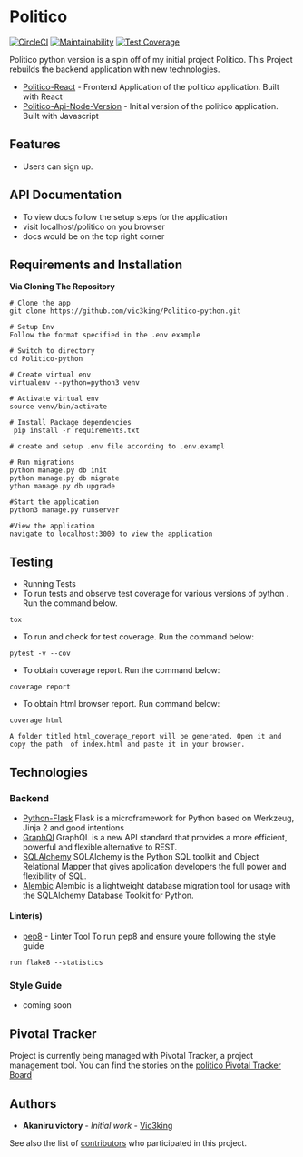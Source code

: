 # Politico

[![CircleCI](https://circleci.com/gh/vic3king/Politico-python.svg?style=svg)](https://circleci.com/gh/vic3king/Politico-python)
[![Maintainability](https://api.codeclimate.com/v1/badges/25b45e5ab91006cbbb4f/maintainability)](https://codeclimate.com/github/vic3king/Politico-python/maintainability)
[![Test Coverage](https://api.codeclimate.com/v1/badges/25b45e5ab91006cbbb4f/test_coverage)](https://codeclimate.com/github/vic3king/Politico-python/test_coverage)

Politico python version is a spin off of my initial project Politico. This Project rebuilds the backend application with new technologies.

* [Politico-React](https://github.com/vic3king/Politico-React) - Frontend Application of the politico application. Built with React
* [Politico-Api-Node-Version](https://github.com/vic3king/politico) - Initial version of the politico application. Built with Javascript

## Features
* Users can sign up.


## API Documentation
- To view docs follow the setup steps for the application
- visit localhost/politico on you browser
- docs would be on the top right corner

## Requirements and Installation
**Via Cloning The Repository**
```
# Clone the app
git clone https://github.com/vic3king/Politico-python.git

# Setup Env
Follow the format specified in the .env example

# Switch to directory
cd Politico-python

# Create virtual env
virtualenv --python=python3 venv

# Activate virtual env
source venv/bin/activate

# Install Package dependencies
 pip install -r requirements.txt

# create and setup .env file according to .env.exampl

# Run migrations
python manage.py db init
python manage.py db migrate
ython manage.py db upgrade 

#Start the application
python3 manage.py runserver

#View the application
navigate to localhost:3000 to view the application
```
## Testing
- Running Tests
 - To run tests and observe test coverage for various versions of python . Run the command below.
 ```
 tox
 ```
 - To run  and check for test coverage. Run the command below:
 ```
 pytest -v --cov
 ```
 - To obtain coverage report. Run the command below:

 ```
 coverage report
 ```
 - To obtain html browser report. Run command below:
 ```
 coverage html
 ```
 ```
 A folder titled html_coverage_report will be generated. Open it and copy the path  of index.html and paste it in your browser.
 ```
## Technologies 

### Backend

* [Python-Flask](http://flask.pocoo.org/) Flask is a microframework for Python based on Werkzeug, Jinja 2 and good intentions
* [GraphQl](https://graphql.org/) GraphQL is a new API standard that provides a more efficient, powerful and flexible alternative to REST.
* [SQLAlchemy](https://www.sqlalchemy.org/) SQLAlchemy is the Python SQL toolkit and Object Relational Mapper that gives application developers the full power and flexibility of SQL.
* [Alembic](https://alembic.sqlalchemy.org) Alembic is a lightweight database migration tool for usage with the SQLAlchemy Database Toolkit for Python.


#### Linter(s)

* [pep8](https://eslint.org/) - Linter Tool
To run pep8 and ensure youre following the style guide 
```
run flake8 --statistics
```

### Style Guide
* coming soon

## Pivotal Tracker

Project is currently being managed with Pivotal Tracker, a project management tool. You can find the stories on the [politico Pivotal Tracker Board](https://www.pivotaltracker.com/n/projects/2238799)

## Authors

* **Akaniru victory** - *Initial work* - [Vic3king](https://github.com/vic3king)

See also the list of [contributors](https://github.com/vic3king/politico/settings/collaboration) who participated in this project.


